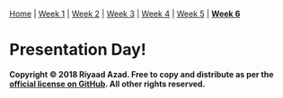 [Home](https://ra-coding-club.github.io/coding-club) | [Week 1](https://ra-coding-club.github.io/week-1/) | [Week 2](https://ra-coding-club.github.io/week-2/) | [Week 3](https://ra-coding-club.github.io/week-3/) | [Week 4](https://ra-coding-club.github.io/week-4/) | [Week 5](https://ra-coding-club.github.io/week-5/) | **[Week 6](https://ra-coding-club.github.io/week-6/)**

# Presentation Day!

**Copyright &copy; 2018 Riyaad Azad. Free to copy and distribute as per the [official license on GitHub](https://github.com/ra-coding-club/coding-club/blob/master/LICENSE). All other rights reserved.** 
